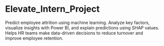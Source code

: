 # Elevate_Intern_Project
Predict employee attrition using machine learning. Analyze key factors, visualize insights with Power BI, and explain predictions using SHAP values. Helps HR teams make data-driven decisions to reduce turnover and improve employee retention.
